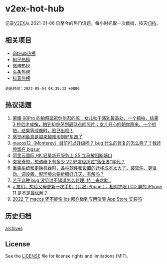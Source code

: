 # v2ex-hot-hub

 记录[V2EX](https://www.v2ex.com/)从 2021-01-06 日至今的热门话题。每小时抓取一次数据，按天[归档](archives)。
 
 ## 相关项目

- [GitHub热榜](https://github.com/snaildev/github-hot-hub)
- [知乎热榜](https://github.com/snaildev/zhihu-hot-hub)
- [微博热榜](https://github.com/snaildev/weibo-hot-hub)
- [头条热榜](https://github.com/snaildev/toutiao-hot-hub)
- [抖音热榜](https://github.com/snaildev/douyin-hot-hub)


 `更新时间：2022-05-04 08:35:33 +0800`

## 热议话题

1. [荣耀 60Pro 的拍照延迟你能忍的嘛：女儿秋千荡到最高处，一个抓拍，结果 3 秒后才成像，拍到却是荡到最低点的照片；女儿开心的朝你跑来，一个抓拍，结果等成像时，脸已出框！](https://www.v2ex.com/t/850593)
1. [感觉闲鱼真是越来越难淘到好东西了](https://www.v2ex.com/t/850590)
1. [macos12（Monterey）目前可以升级吗？ bug 什么的修复的怎么样了？我还停留在 bigsur](https://www.v2ex.com/t/850584)
1. [阿里云国际 HK 轻量新开服务上 SS 立马被阻断端口](https://www.v2ex.com/t/850663)
1. [突发奇想，想调研下有多少 V2 好友经历过“落伍者”年代？](https://www.v2ex.com/t/850635)
1. [重装系统和更换机器时，各种软件和设置的迁移成本太大了，装软件、更驱动、调设置、配环境总要折腾好几天，有解吗？](https://www.v2ex.com/t/850659)
1. [苦于这种 bug 没见过不知道怎么处理, 特上来求助..](https://www.v2ex.com/t/850619)
1. [v 友们，想给父母更新一次手机（只限 iPhone ），相对护眼 LCD 屏的 iPhone 11 是不是最优解？](https://www.v2ex.com/t/850664)
1. [2022 了 macos 还不能像 ios 那样做到应用仅限 App Store 安装吗](https://www.v2ex.com/t/850676)

## 历史归档

[archives](archives)

## License

See the [LICENSE](LICENSE) file for license rights and limitations (MIT).
